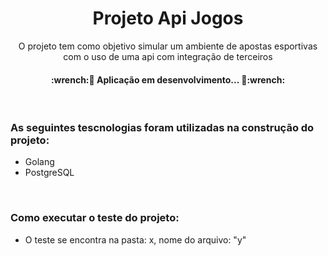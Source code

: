 <h1 align="center">Projeto Api Jogos</h1>

<p align="center">
O projeto tem como objetivo simular um ambiente de apostas esportivas com o uso de uma api com integração de terceiros
</p>

<h4 align="center"> 
	:wrench:🚧 Aplicação em desenvolvimento... 🚧:wrench:
</h4>
<br>

### As seguintes tescnologias foram utilizadas na construção do projeto:

- Golang
- PostgreSQL
<br>

### Como executar o teste do projeto:

- O teste se encontra na pasta: x, nome do arquivo: "y"

